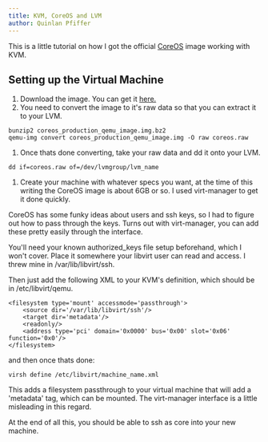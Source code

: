 ```yaml
---
title: KVM, CoreOS and LVM
author: Quinlan Pfiffer
---
```


This is a little tutorial on how I got the official <a
href="http://coreos.com/">CoreOS</a> image working with KVM.

Setting up the Virtual Machine
------------------------------

1. Download the image. You can get it <a
   href="http://storage.core-os.net/coreos/amd64-generic/dev-channel/coreos_production_qemu_image.img.bz">here.</a>
1. You need to convert the image to it's raw data so that you can extract it to
   your LVM.
```
bunzip2 coreos_production_qemu_image.img.bz2
qemu-img convert coreos_production_qemu_image.img -O raw coreos.raw
```
1. Once thats done converting, take your raw data and dd it onto your LVM.
```
dd if=coreos.raw of=/dev/lvmgroup/lvm_name
```
1. Create your machine with whatever specs you want, at the time of this writing
   the CoreOS image is about 6GB or so. I used virt-manager to get it done
quickly.

CoreOS has some funky ideas about users and ssh keys, so I had to figure out
how to pass through the keys. Turns out with virt-manager, you can add these
pretty easily through the interface.

You'll need your known authorized_keys file  setup beforehand, which I won't
cover. Place it somewhere your libvirt user can read and access. I threw mine in
/var/lib/libvirt/ssh.

Then just add the following XML to your KVM's definition, which should be in
/etc/libvirt/qemu.

```
<filesystem type='mount' accessmode='passthrough'>
    <source dir='/var/lib/libvirt/ssh'/>
    <target dir='metadata'/>
    <readonly/>
    <address type='pci' domain='0x0000' bus='0x00' slot='0x06' function='0x0'/>
</filesystem>
```

and then once thats done:

```
virsh define /etc/libvirt/machine_name.xml
```

This adds a filesystem passthrough to your virtual machine that will add a
'metadata' tag, which can be mounted. The virt-manager interface is a little
misleading in this regard.

At the end of all this, you should be able to ssh as core into your new machine.
